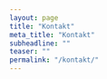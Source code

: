 ```yaml
---
layout: page
title: "Kontakt"
meta_title: "Kontakt"
subheadline: ""
teaser: ""
permalink: "/kontakt/"
---
```



